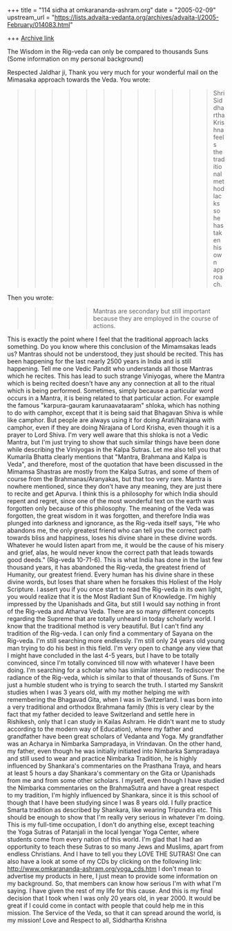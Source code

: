 +++
title = "114 sidha at omkarananda-ashram.org"
date = "2005-02-09"
upstream_url = "https://lists.advaita-vedanta.org/archives/advaita-l/2005-February/014083.html"

+++
[Archive link](https://lists.advaita-vedanta.org/archives/advaita-l/2005-February/014083.html)

The Wisdom in the Rig-veda can only be compared to thousands Suns
(Some information on my personal background)

Respected Jaldhar ji,
Thank you very much for your wonderful mail on the Mimasaka approach
towards the Veda. You wrote:

>>>>>>>>>>>>Shri Siddhartha Krishna feels the traditional method lacks so
he has taken his own approach.

Then you wrote:

>>>>>Mantras are secondary but still important because they are employed
in the course of actions.

This is exactly the point where I feel that the traditional approach lacks
something. Do you know where this conclusion of the Mimamsakas leads us?
Mantras should not be understood, they just should be recited. This has
been happening for the last nearly 2500 years in India and is still
happening. Tell me one Vedic Pandit who understands all those Mantras
which he recites. This has lead to such strange Viniyogas, where the
Mantra which is being recited doesn't have any any connection at all to
the ritual which is being performed. Sometimes, simply because a
particular word occurs in a Mantra, it is being related to that particular
action. For example the famous "karpura-gauram karunaavataaram" shloka,
which has nothing to do with camphor, except that it is being said that
Bhagavan Shiva is while like camphor. But people are always using it for
doing Arati/Nirajana with camphor, even if they are doing Nirajana of Lord
Krisha, even though it is a prayer to Lord Shiva. I'm very well aware that
this shloka is not a Vedic Mantra, but I'm just trying to show that such
similar things have been done while describing the Viniyogas in the Kalpa
Sutras.
Let me also tell you that Kumarila Bhatta clearly mentions that "Mantra,
Brahmana and Kalpa is Veda", and therefore, most of the quotation that
have been discussed in the Mimamsa Shastras are mostly from the Kalpa
Sutras, and some of them of course from the Brahmanas/Aranyakas, but that
too very rare. Mantra is nowhere mentioned, since they don't have any
meaning, they are just there to recite and get Apurva. I think this is a
philosophy for which India should repent and regret, since one of the most
wonderful text on the earth was forgotten only because of this philosophy.
The meaning of the Veda was forgotten, the great wisdom in it was
forgotten, and therefore India was plunged into darkness and ignorance, as
the Rig-veda itself says,
"He who abandons me, the only greatest friend who can tell you the correct
path towards bliss and happiness, loses his divine share in these divine
words. Whatever he would listen apart from me, it would be the cause of
his misery and grief, alas, he would never know the correct path that
leads towards good deeds." (Rig-veda 10-71-6).
This is what India has done in the last few thousand years, it has
abandoned the Rig-veda, the greatest friend of Humanity, our greatest
friend. Every human has his divine share in these divine words, but loses
that share when he forsakes this Holiest of the Holy Scripture. I assert
you if you once start to read the Rig-veda in its own light, you would
realize that it is the Most Radiant Sun of Knowledge. I'm highly impressed
by the Upanishads and Gita, but still I would say nothing in front of the
Rig-veda and Atharva Veda. There are so many different concepts regarding
the Supreme that are totally unheard in today scholarly world.
I know that the traditional method is very beautiful. But I can't find any
tradition of the Rig-veda. I can only find a commentary of Sayana on the
Rig-veda. I'm still searching more endlessly. I'm still only 24 years old
young man trying to do his best in this field. I'm very open to change any
view that I might have concluded in the last 4-5 years, but I have to be
totally convinced, since I'm totally convinced till now with whatever I
have been doing. I'm searching for a scholar who has similar interest. To
rediscover the radiance of the Rig-veda, which is similar to that of
thousands of Suns. I'm just a humble student who is trying to search the
truth. I started my Sanskrit studies when I was 3 years old, with my
mother helping me with remembering the Bhagavad Gita, when I was in
Switzerland. I was born into a very traditional and orthodox Brahmana
family (this is very clear by the fact that my father decided to leave
Switzerland and settle here in Rishikesh, only that I can study in Kailas
Ashram. He didn't want me to study according to the modern way of
Education), where my father and grandfather have been great scholars of
Vedanta and Yoga. My grandfather was an Acharya in Nimbarka Sampradaya, in
Vrindavan. On the other hand, my father, even though he was initially
initiated into Nimbarka Sampradaya and still used to wear and practice
Nimbarka Tradition, he is highly influenced by Shankara's commentaries on
the Prasthana Traya, and hears at least 5 hours a day Shankara's
commentary on the Gita or Upanishads from me and from some other scholars.
I myself, even though I have studied the Nimbarka commentaries on the
BrahmaSutra and have a great respect to my tradition, I'm highly
influenced by Shankara, since it is this school of though that I have been
studying since I was 8 years old. I fully practice Smarta tradition as
described by Shankara, like wearing Tripundra etc. This should be enough
to show that I'm really very serious in whatever I'm doing. This is my
full-time occupation, I don't do anything else, except teaching the Yoga
Sutras of Patanjali in the local Iyengar Yoga Center, where students come
from every nation of this world. I'm glad that I had an opportunity to
teach these Sutras to so many Jews and Muslims, apart from endless
Christians. And I have to tell you they LOVE THE SUTRAS!
One can also have a look at some of my CDs by clicking on the following link:
http://www.omkarananda-ashram.org/yoga_cds.htm
I don't mean to advertise my products in here, I just mean to provide some
information on my background. So, that members can know how serious I'm
with what I'm saying. I have given the rest of my life for this cause. And
this is my final decision that I took when I was only 20 years old, in
year 2000.
It would be great if I could come in contact with people that could help
me in this mission.
The Service of the Veda, so that it can spread around the world, is my
mission!
Love and Respect to all,
Siddhartha Krishna


